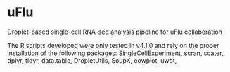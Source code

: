 # uFlu
Droplet-based single-cell RNA-seq analysis pipeline for uFlu collaboration


The R scripts developed were only tested in v4.1.0 and rely on the proper installation of the following packages:
SingleCellExperiment,
scran,
scater,
dplyr,
tidyr,
data.table,
DropletUtils,
SoupX,
cowplot,
uwot,
